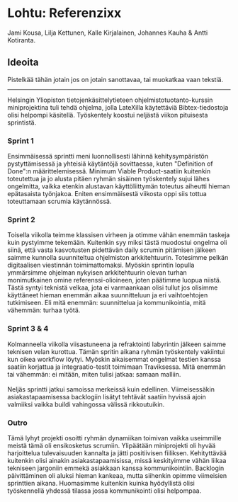 <h1>Lohtu: Referenzixx </h1>
Jami Kousa, Lilja Kettunen, Kalle Kirjalainen, Johannes Kauha & Antti Kotiranta.

<h2>Ideoita</h2>
Pistelkää tähän jotain jos on jotain sanottavaa, tai muokatkaa vaan tekstiä. 


--------------------------------------------------

Helsingin Yliopiston tietojenkäsittelytieteen ohjelmistotuotanto-kurssin miniprojektina tuli tehdä ohjelma, jolla LateXilla käytettäviä Bibtex-tiedostoja olisi helpompi käsitellä. Työskentely koostui neljästä viikon pituisesta sprintistä.

<h3>Sprint 1</h3>
Ensimmäisessä sprintti meni luonnollisesti lähinnä kehitysympäristön pystyttämisessä ja yhteisiä käytäntöjä sovittaessa, kuten "Definition of Done":n  määrittelemisessä. Minimum Viable Product-saatiin kuitenkin toteutettua ja jo alusta pitäen ryhmän sisäinen työskentely sujui lähes ongelmitta, vaikka etenkin alustavan käyttöliittymän toteutus aiheutti hieman epätasaista työnjakoa. Eniten ensimmäisestä viikosta oppi siis tottua toteuttamaan scrumia käytännössä. 

<h3>Sprint 2</h3>
Toisella viikolla teimme klassisen virheen ja otimme vähän enemmän taskeja kuin pystyimme tekemään. Kuitenkin syy miksi tästä muodostui ongelma oli siinä, että vasta kasvotusten pidettävän daily scrumin pitämisen jälkeen saimme kunnolla suunniteltua ohjelmiston arkkitehtuurin. Totesimme pelkän digitaalisen viestinnän toimimattomaksi. Myöskin sprintin lopulla ymmärsimme ohjelman nykyisen arkkitehtuurin olevan turhan monimutkainen omine referenssi-olioineen, joten päätimme luopua niistä. Tästä syntyi teknistä velkaa, jota ei varmaankaan olisi tullut jos olisimme käyttäneet hieman enemmän aikaa suunnitteluun ja eri vaihtoehtojen tutkimiseen. Eli mitä enemmän: suunnittelua ja kommunikointia, mitä vähemmän: turhaa työtä.

<h3>Sprint 3 & 4</h3>
Kolmanneella viikolla viisastuneena ja refraktointi labyrintin jälkeen saimme teknisen velan kurottua. Tämän spritin aikana ryhmän työskentely vakiintui kun oikea workflow löytyi. Myöskin aikaisemmat ongelmat testien kanssa saatiin korjattua ja integraatio-testit toimimaan Traviksessa. Mitä enemmän tai vähemmän: ei mitään, miten tulisi jatkaa: samaan malliin. 
<br><br>
Neljäs sprintti jatkui samoissa merkeissä kuin edellinen. Viimeisessäkin asiakastapaamisessa backlogiin lisätyt tehtävät saatiin hyvissä ajoin valmiiksi vaikka buildi vahingossa välissä rikkoutuikin. 

<h3>Outro</h3>
Tämä lyhyt projekti osoitti ryhmän dynamiikan toimivan vaikka useimmille meistä tämä oli ensikosketus scrumiin. Ylipäätään miniprojekti oli hyvää harjoittelua tulevaisuuden kannalta ja jätti positiivisen fiiliksen. Kehityttävää kuitenkin olisi ainakin asiakastapaamisissa, missä keskityimme vähän liikaa tekniseen jargoniin emmekä asiakkaan kanssa kommunikointiin. Backlogin päivittäminen oli aluksi hieman kankeaa, mutta siihenkin opimme viimeisien sprinttien aikana. Huomasimme kuitenkin kuinka hyödyllistä olisi työskennellä yhdessä tilassa jossa kommunikointi olisi helpompaa.
